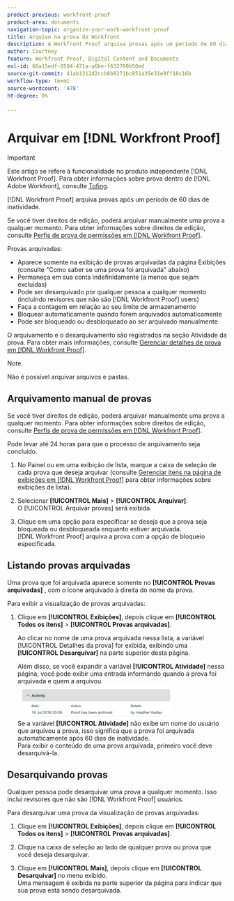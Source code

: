 ```yaml
---
product-previous: workfront-proof
product-area: documents
navigation-topic: organize-your-work-workfront-proof
title: Arquivo na prova do Workfront
description: A Workfront Proof arquiva provas após um período de 60 dias de inatividade.
author: Courtney
feature: Workfront Proof, Digital Content and Documents
exl-id: 66a15edf-8504-471a-a6be-f632760b50ed
source-git-commit: 41ab1312d2ccb8b8271bc851a35e31e9ff18c16b
workflow-type: tm+mt
source-wordcount: '478'
ht-degree: 0%

---
```


# Arquivar em [!DNL Workfront Proof]

>[!IMPORTANT]
>
>Este artigo se refere à funcionalidade no produto independente [!DNL Workfront Proof]. Para obter informações sobre prova dentro de [!DNL Adobe Workfront], consulte [Tofing](../../../review-and-approve-work/proofing/proofing.md).

[!DNL Workfront Proof] arquiva provas após um período de 60 dias de inatividade.

Se você tiver direitos de edição, poderá arquivar manualmente uma prova a qualquer momento. Para obter informações sobre direitos de edição, consulte [Perfis de prova de permissões em [!DNL Workfront Proof]](../../../workfront-proof/wp-acct-admin/account-settings/proof-perm-profiles-in-wp.md).

Provas arquivadas:

* Aparece somente na exibição de provas arquivadas da página Exibições (consulte &quot;Como saber se uma prova foi arquivada&quot; abaixo)
* Permaneça em sua conta indefinidamente (a menos que sejam excluídas)
* Pode ser desarquivado por qualquer pessoa a qualquer momento (incluindo revisores que não são [!DNL Workfront Proof] users)
* Faça a contagem em relação ao seu limite de armazenamento
* Bloquear automaticamente quando forem arquivados automaticamente
* Pode ser bloqueado ou desbloqueado ao ser arquivado manualmente

O arquivamento e o desarquivamento são registrados na seção Atividade da prova. Para obter mais informações, consulte [Gerenciar detalhes de prova em [!DNL Workfront Proof]](../../../workfront-proof/wp-work-proofsfiles/manage-your-work/manage-proof-details.md).

>[!NOTE]
>
>Não é possível arquivar arquivos e pastas.

## Arquivamento manual de provas

Se você tiver direitos de edição, poderá arquivar manualmente uma prova a qualquer momento. Para obter informações sobre direitos de edição, consulte [Perfis de prova de permissões em [!DNL Workfront Proof]](../../../workfront-proof/wp-acct-admin/account-settings/proof-perm-profiles-in-wp.md).

Pode levar até 24 horas para que o processo de arquivamento seja concluído.

1. No Painel ou em uma exibição de lista, marque a caixa de seleção de cada prova que deseja arquivar (consulte  [Gerenciar itens na página de exibições em [!DNL Workfront Proof]](../../../workfront-proof/wp-work-proofsfiles/manage-your-work/manage-items-on-views-page.md) para obter informações sobre exibições de lista).

1. Selecionar **[!UICONTROL Mais]** > **[!UICONTROL Arquivar]**.\
   O [!UICONTROL Arquivar provas] será exibida.

1. Clique em uma opção para especificar se deseja que a prova seja bloqueada ou desbloqueada enquanto estiver arquivada.\
   [!DNL Workfront Proof] arquiva a prova com a opção de bloqueio especificada.

## Listando provas arquivadas

Uma prova que foi arquivada aparece somente no **[!UICONTROL Provas arquivadas]** , com o ícone arquivado à direita do nome da prova.

Para exibir a visualização de provas arquivadas:

1. Clique em **[!UICONTROL Exibições]**, depois clique em **[!UICONTROL Todos os itens]** > **[!UICONTROL Provas arquivadas]**.

   Ao clicar no nome de uma prova arquivada nessa lista, a variável [!UICONTROL Detalhes da prova] for exibida, exibindo uma **[!UICONTROL Desarquivar]** na parte superior desta página.

   Além disso, se você expandir a variável **[!UICONTROL Atividade]** nessa página, você pode exibir uma entrada informando quando a prova foi arquivada e quem a arquivou.\
   ![Archived_proof_Activity_expand.png](assets/archived-proof-activity-expanded-350x77.png)\
   Se a variável **[!UICONTROL Atividade]** não exibe um nome do usuário que arquivou a prova, isso significa que a prova foi arquivada automaticamente após 60 dias de inatividade.\
   Para exibir o conteúdo de uma prova arquivada, primeiro você deve desarquivá-la.

## Desarquivando provas

Qualquer pessoa pode desarquivar uma prova a qualquer momento. Isso inclui revisores que não são [!DNL Workfront Proof] usuários.

Para desarquivar uma prova da visualização de provas arquivadas:

1. Clique em **[!UICONTROL Exibições]**, depois clique em **[!UICONTROL Todos os itens]** > **[!UICONTROL Provas arquivadas]**.

1. Clique na caixa de seleção ao lado de qualquer prova ou prova que você deseja desarquivar.
1. Clique em **[!UICONTROL Mais]**, depois clique em **[!UICONTROL Desarquivar]** no menu exibido.\
   Uma mensagem é exibida na parte superior da página para indicar que sua prova está sendo desarquivada.
